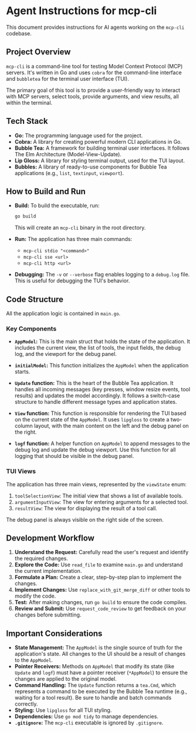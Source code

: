 # Agent Instructions for mcp-cli

This document provides instructions for AI agents working on the `mcp-cli` codebase.

## Project Overview

`mcp-cli` is a command-line tool for testing Model Context Protocol (MCP) servers. It's written in Go and uses `cobra` for the command-line interface and `bubbletea` for the terminal user interface (TUI).

The primary goal of this tool is to provide a user-friendly way to interact with MCP servers, select tools, provide arguments, and view results, all within the terminal.

## Tech Stack

-   **Go:** The programming language used for the project.
-   **Cobra:** A library for creating powerful modern CLI applications in Go.
-   **Bubble Tea:** A framework for building terminal user interfaces. It follows The Elm Architecture (Model-View-Update).
-   **Lip Gloss:** A library for styling terminal output, used for the TUI layout.
-   **Bubbles:** A library of ready-to-use components for Bubble Tea applications (e.g., `list`, `textinput`, `viewport`).

## How to Build and Run

-   **Build:** To build the executable, run:
    ```sh
    go build
    ```
    This will create an `mcp-cli` binary in the root directory.

-   **Run:** The application has three main commands:
    -   `mcp-cli stdio "<command>"`
    -   `mcp-cli sse <url>`
    -   `mcp-cli http <url>`

-   **Debugging:** The `-v` or `--verbose` flag enables logging to a `debug.log` file. This is useful for debugging the TUI's behavior.

## Code Structure

All the application logic is contained in `main.go`.

### Key Components

-   **`AppModel`:** This is the main struct that holds the state of the application. It includes the current view, the list of tools, the input fields, the debug log, and the viewport for the debug panel.

-   **`initialModel`:** This function initializes the `AppModel` when the application starts.

-   **`Update` function:** This is the heart of the Bubble Tea application. It handles all incoming messages (key presses, window resize events, tool results) and updates the model accordingly. It follows a switch-case structure to handle different message types and application states.

-   **`View` function:** This function is responsible for rendering the TUI based on the current state of the `AppModel`. It uses `lipgloss` to create a two-column layout, with the main content on the left and the debug panel on the right.

-   **`logf` function:** A helper function on `AppModel` to append messages to the debug log and update the debug viewport. Use this function for all logging that should be visible in the debug panel.

### TUI Views

The application has three main views, represented by the `viewState` enum:

1.  `toolSelectionView`: The initial view that shows a list of available tools.
2.  `argumentInputView`: The view for entering arguments for a selected tool.
3.  `resultView`: The view for displaying the result of a tool call.

The debug panel is always visible on the right side of the screen.

## Development Workflow

1.  **Understand the Request:** Carefully read the user's request and identify the required changes.
2.  **Explore the Code:** Use `read_file` to examine `main.go` and understand the current implementation.
3.  **Formulate a Plan:** Create a clear, step-by-step plan to implement the changes.
4.  **Implement Changes:** Use `replace_with_git_merge_diff` or other tools to modify the code.
5.  **Test:** After making changes, run `go build` to ensure the code compiles.
6.  **Review and Submit:** Use `request_code_review` to get feedback on your changes before submitting.

## Important Considerations

-   **State Management:** The `AppModel` is the single source of truth for the application's state. All changes to the UI should be a result of changes to the `AppModel`.
-   **Pointer Receivers:** Methods on `AppModel` that modify its state (like `Update` and `logf`) must have a pointer receiver (`*AppModel`) to ensure the changes are applied to the original model.
-   **Command Handling:** The `Update` function returns a `tea.Cmd`, which represents a command to be executed by the Bubble Tea runtime (e.g., waiting for a tool result). Be sure to handle and batch commands correctly.
-   **Styling:** Use `lipgloss` for all TUI styling.
-   **Dependencies:** Use `go mod tidy` to manage dependencies.
-   **`.gitignore`:** The `mcp-cli` executable is ignored by `.gitignore`.

